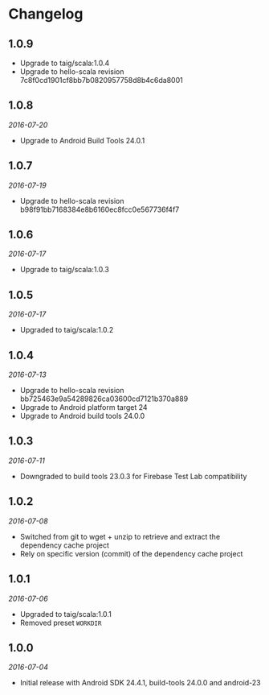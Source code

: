 # Changelog

## 1.0.9

 * Upgrade to taig/scala:1.0.4
 * Upgrade to hello-scala revision 7c8f0cd1901cf8bb7b0820957758d8b4c6da8001

## 1.0.8

_2016-07-20_

 * Upgrade to Android Build Tools 24.0.1

## 1.0.7

_2016-07-19_

 * Upgrade to hello-scala revision b98f91bb7168384e8b6160ec8fcc0e567736f4f7

## 1.0.6

_2016-07-17_

 * Upgrade to taig/scala:1.0.3

## 1.0.5

_2016-07-17_

 * Upgraded to taig/scala:1.0.2

## 1.0.4

_2016-07-13_

 * Upgrade to hello-scala revision bb725463e9a54289826ca03600cd7121b370a889
 * Upgrade to Android platform target 24
 * Upgrade to Android build tools 24.0.0

## 1.0.3

_2016-07-11_

 * Downgraded to build tools 23.0.3 for Firebase Test Lab compatibility

## 1.0.2

_2016-07-08_

 * Switched from git to wget + unzip to retrieve and extract the dependency cache project
 * Rely on specific version (commit) of the dependency cache project

## 1.0.1

_2016-07-06_

 * Upgraded to taig/scala:1.0.1
 * Removed preset `WORKDIR`

## 1.0.0

_2016-07-04_

 * Initial release with Android SDK 24.4.1, build-tools 24.0.0 and android-23
